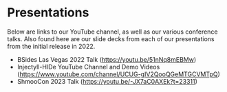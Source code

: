 # Presentations

Below are links to our YouTube channel, as well as our various conference talks.  Also found here are our slide decks from each of our presentations from the initial release in 2022.

- BSides Las Vegas 2022 Talk (https://youtu.be/51nNq8mEBMw)
- Injectyll-HIDe YouTube Channel and Demo Videos (https://www.youtube.com/channel/UCUG-gIV2QooQGeMTGCVMTpQ)
- ShmooCon 2023 Talk (https://youtu.be/-JX7aC0AXEk?t=23311)
